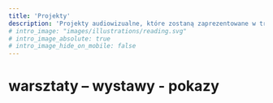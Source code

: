 ```yaml
---
title: 'Projekty'
description: 'Projekty audiowizualne, które zostaną zaprezentowane w trakcie wydarzenia'
# intro_image: "images/illustrations/reading.svg"
# intro_image_absolute: true
# intro_image_hide_on_mobile: false
---
```


# warsztaty – wystawy - pokazy

